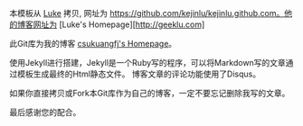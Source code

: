 本模板从 [Luke](https://github.com/kejinlu/kejinlu.github.com) 拷贝, 网址为 https://github.com/kejinlu/kejinlu.github.com。他的博客网址为 [Luke's Homepage][http://geeklu.com]

此Git库为我的博客  [csukuangfj's Homepage](http://csukuangfj.github.io)。

使用Jekyll进行搭建，Jekyll是一个Ruby写的程序，可以将Markdown写的文章通过模板生成最终的Html静态文件。
博客文章的评论功能使用了Disqus。

如果你直接拷贝或Fork本Git库作为自己的博客，一定不要忘记删除我写的文章。

最后感谢您的配合。

